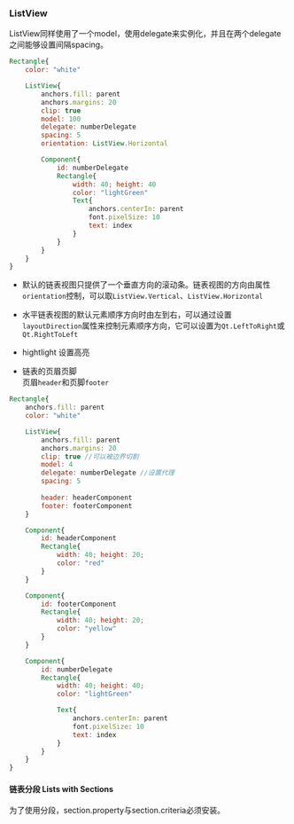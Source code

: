 ### ListView

ListView同样使用了一个model，使用delegate来实例化，并且在两个delegate之间能够设置间隔spacing。  

```qml
Rectangle{
    color: "white"

    ListView{
        anchors.fill: parent
        anchors.margins: 20
        clip: true 
        model: 100
        delegate: numberDelegate
        spacing: 5 
        orientation: ListView.Horizontal

        Component{
            id: numberDelegate
            Rectangle{
                width: 40; height: 40 
                color: "lightGreen"  
                Text{
                    anchors.centerIn: parent
                    font.pixelSize: 10
                    text: index
                }
            }
        }
    }
}

```  
- 默认的链表视图只提供了一个垂直方向的滚动条。链表视图的方向由属性`orientation`控制，可以取`ListView.Vertical`、`ListView.Horizontal`    

- 水平链表视图的默认元素顺序方向时由左到右，可以通过设置`layoutDirection`属性来控制元素顺序方向，它可以设置为`Qt.LeftToRight`或`Qt.RightToLeft`  

- hightlight  设置高亮   


- 链表的页眉页脚  
页眉`header`和页脚`footer`  

```qml
Rectangle{
    anchors.fill: parent
    color: "white"  

    ListView{
        anchors.fill: parent 
        anchors.margins: 20 
        clip: true //可以被边界切割  
        model: 4
        delegate: numberDelegate //设置代理  
        spacing: 5
        
        header: headerComponent 
        footer: footerComponent 
    }

    Component{
        id: headerComponent 
        Rectangle{
            width: 40; height: 20;
            color: "red"
        }
    }

    Component{
        id: footerComponent 
        Rectangle{
            width: 40; height: 20;
            color: "yellow"
        }
    }

    Component{
        id: numberDelegate
        Rectangle{
            width: 40; height: 40;
            color: "lightGreen" 

            Text{
                anchors.centerIn: parent
                font.pixelSize: 10
                text: index
            }
        }
    }
}

```  


#### 链表分段  Lists with Sections   
为了使用分段，section.property与section.criteria必须安装。  
